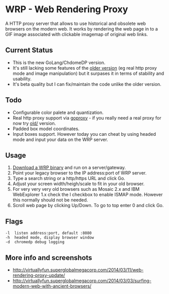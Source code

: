 # WRP - Web Rendering Proxy

A HTTP proxy server that allows to use historical and obsolete web browsers on the modern web. It works by rendering the web page in to a GIF image associated with clickable imagemap of original web links.

## Current Status

* This is the new GoLang/ChdomeDP version.
* It's still lacking some features of the [older version](/old) (eg real http proxy mode and image manipulation) but it surpases it in terms of stability and usability. 
* It's beta quality but I can fix/maintain the code unlike the older version.

## Todo

* Configurable color palete and quantization.
* Real http proxy support via [goproxy](https://github.com/elazarl/goproxy) - if you really need a real proxy for now try [old/](/old) version.
* Padded box model coordinates.
* Input boxes support. However today you can cheat by using headed mode and input your data on the WRP server.

## Usage

1. [Download a WRP binary](https://github.com/tenox7/wrp/releases) and run on a  server/gateway. 
2. Point your legacy browser to the IP address:port of WRP server.
3. Type a search string or a http/https URL and click Go.
4. Adjust your screen width/heigh/scale to fit in your old browser.
5. For very very very old browsers such as Mosaic 2.x and IBM WebExplorer 1.x check the I checkbox to enable ISMAP mode. However this normally should not be needed.
6. Scroll web page by clicking Up/Down. To go to top enter 0 and click Go.

## Flags
```
-l  listen address:port, default :8080
-h  headed mode, display browser window
-d  chromedp debug logging
```

## More info and screenshots
* http://virtuallyfun.superglobalmegacorp.com/2014/03/11/web-rendering-proxy-update/
* http://virtuallyfun.superglobalmegacorp.com/2014/03/03/surfing-modern-web-with-ancient-browsers/
